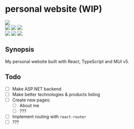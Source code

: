 # personal website (WIP)

[![](https://img.shields.io/github/license/tappitikarrass/personal-website)](#)
<br>
[![](https://img.shields.io/badge/-npm-npm?logo=npm&logoColor=&colorB=white)](#)
[![](https://img.shields.io/badge/-ESLint-4B32C3?logo=ESLint&logoColor=white)](#)
[![](https://img.shields.io/badge/-Prettier-F7B93E?logo=Prettier&logoColor=black)](#)
<br>
[![](https://img.shields.io/badge/-TypeScript-3178C6?logo=TypeScript&logoColor=&colorB=white)](#)
[![](https://img.shields.io/badge/-React-React?logo=React&colorA=black&colorB=black&logoColor=61DAFB)](#)
[![](https://img.shields.io/badge/-MUI%20v5-3178C6?logo=MUI&logoColor=white&colorB=007FFF)](#)

## Synopsis

My personal website built with React, TypeScript and MUI v5.

## Todo

- [ ] Make ASP.NET backend
- [ ] Make better technologies & products listing
- [ ] Create new pages:
  - [ ] About me
  - [ ] ???
- [ ] Implement routing with `react-router`
- [ ] ???

<!-- ## create-react-app readme -->
<!---->
<!-- ### Available Scripts -->
<!---->
<!-- In the project directory, you can run: -->
<!---->
<!-- #### `npm start` -->
<!---->
<!-- Runs the app in the development mode.\ -->
<!-- Open [http://localhost:3000](http://localhost:3000) to view it in the browser. -->
<!---->
<!-- The page will reload if you make edits.\ -->
<!-- You will also see any lint errors in the console. -->
<!---->
<!-- #### `npm test` -->
<!---->
<!-- Launches the test runner in the interactive watch mode.\ -->
<!-- See the section about [running tests](https://facebook.github.io/create-react-app/docs/running-tests) for more information. -->
<!---->
<!-- #### `npm run build` -->
<!---->
<!-- Builds the app for production to the `build` folder.\ -->
<!-- It correctly bundles React in production mode and optimizes the build for the best performance. -->
<!---->
<!-- The build is minified and the filenames include the hashes.\ -->
<!-- Your app is ready to be deployed! -->
<!---->
<!-- See the section about [deployment](https://facebook.github.io/create-react-app/docs/deployment) for more information. -->

<!-- ### `npm run eject` -->
<!---->
<!-- **Note: this is a one-way operation. Once you `eject`, you can’t go back!** -->
<!---->
<!-- If you aren’t satisfied with the build tool and configuration choices, you can `eject` at any time. This command will remove the single build dependency from your project. -->
<!---->
<!-- Instead, it will copy all the configuration files and the transitive dependencies (webpack, Babel, ESLint, etc) right into your project so you have full control over them. All of the commands except `eject` will still work, but they will point to the copied scripts so you can tweak them. At this point you’re on your own. -->
<!---->
<!-- You don’t have to ever use `eject`. The curated feature set is suitable for small and middle deployments, and you shouldn’t feel obligated to use this feature. However we understand that this tool wouldn’t be useful if you couldn’t customize it when you are ready for it. -->
